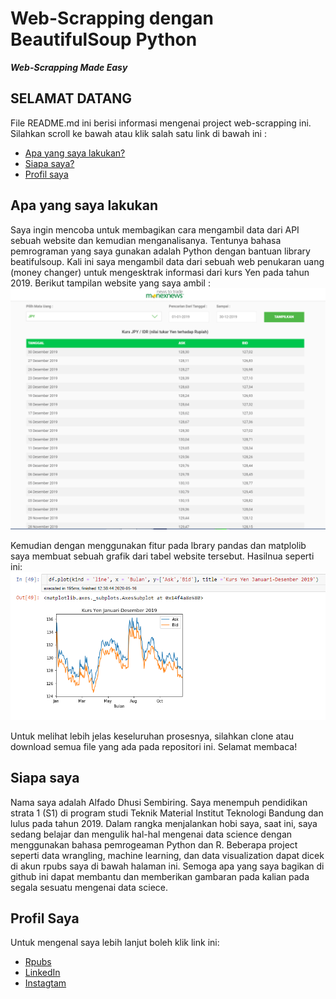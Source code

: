 # Web-Scrapping dengan BeautifulSoup Python 
***Web-Scrapping Made Easy***

## SELAMAT DATANG
File README.md ini berisi informasi mengenai project web-scrapping ini. Silahkan scroll ke bawah atau klik salah satu link di bawah ini :

* [Apa yang saya lakukan?](#apa-yang-saya-lakukan)
* [Siapa saya?](#siapa-saya)
* [Profil saya](#profil-saya)


## Apa yang saya lakukan
Saya ingin mencoba untuk membagikan cara mengambil data dari API sebuah website dan kemudian menganalisanya. Tentunya bahasa pemrograman yang saya gunakan adalah Python dengan bantuan library beatifulsoup. 
Kali ini saya mengambil data dari sebuah web penukaran uang (money changer) untuk mengesktrak informasi dari kurs Yen pada tahun 2019. 
Berikut tampilan website yang saya ambil :
![Tampilan Website](capture1.PNG)

Kemudian dengan menggunakan fitur pada lbrary pandas dan matplolib saya membuat sebuah grafik dari tabel website tersebut. Hasilnua seperti ini:
![Grafik Hasil](capture2.PNG)

Untuk melihat lebih jelas keseluruhan prosesnya, silahkan clone atau download semua file yang ada pada repositori ini. Selamat membaca!

## Siapa saya
Nama saya adalah Alfado Dhusi Sembiring. Saya menempuh pendidikan strata 1 (S1) di program studi Teknik Material Institut Teknologi Bandung dan lulus pada tahun 2019. 
Dalam rangka menjalankan hobi saya, saat ini, saya sedang belajar dan mengulik hal-hal mengenai data science dengan menggunakan bahasa pemrogeaman Python dan R. Beberapa project seperti data wrangling, machine learning, dan data visualization dapat dicek di akun rpubs saya di bawah halaman ini.
Semoga apa yang saya bagikan di github ini dapat membantu dan memberikan gambaran pada kalian pada segala sesuatu mengenai data sciece. 


## Profil Saya
Untuk mengenal saya lebih lanjut boleh klik link ini:
* [Rpubs](https://www.rpubs.com/alfado)
* [LinkedIn](https://www.linkedin.com/in/alfado)
* [Instagtam](https://www.instagram.com/_milalaa)
